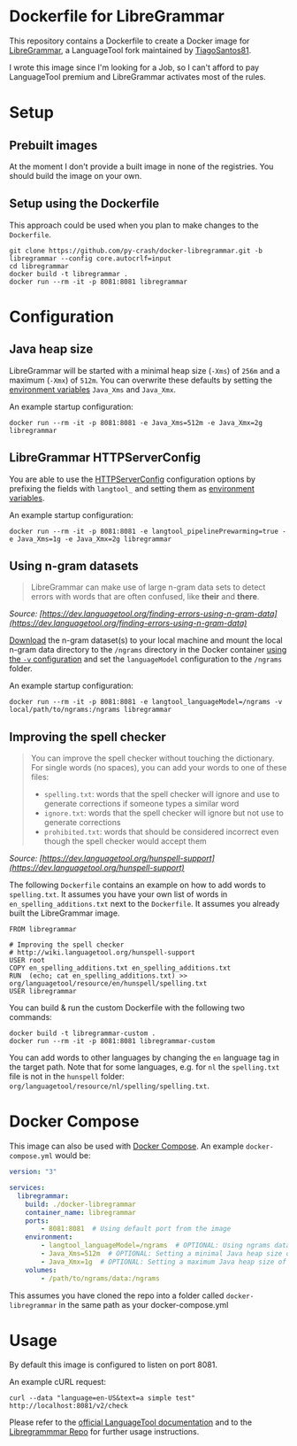 # Dockerfile for LibreGrammar
This repository contains a Dockerfile to create a Docker image for [LibreGrammar](https://github.com/TiagoSantos81/languagetool), a LanguageTool fork maintained
by [TiagoSantos81](https://github.com/TiagoSantos81).

I wrote this image since I'm looking for a Job, so I can't afford to pay LanguageTool premium and LibreGrammar activates most of the rules.

# Setup

## Prebuilt images

At the moment I don't provide a built image in none of the registries. You should build the image on your own.

## Setup using the Dockerfile
This approach could be used when you plan to make changes to the `Dockerfile`.
```
git clone https://github.com/py-crash/docker-libregrammar.git -b libregrammar --config core.autocrlf=input
cd libregrammar
docker build -t libregrammar .
docker run --rm -it -p 8081:8081 libregrammar
```

# Configuration

## Java heap size
LibreGrammar will be started with a minimal heap size (`-Xms`) of `256m` and a maximum (`-Xmx`) of `512m`. You can overwrite these defaults by setting the [environment variables](https://docs.docker.com/engine/reference/commandline/run/#set-environment-variables--e---env---env-file) `Java_Xms` and `Java_Xmx`.

An example startup configuration:
```
docker run --rm -it -p 8081:8081 -e Java_Xms=512m -e Java_Xmx=2g libregrammar
```

## LibreGrammar HTTPServerConfig
You are able to use the [HTTPServerConfig](https://languagetool.org/development/api/org/languagetool/server/HTTPServerConfig.html) configuration options by prefixing the fields with `langtool_` and setting them as [environment variables](https://docs.docker.com/engine/reference/commandline/run/#set-environment-variables--e---env---env-file).

An example startup configuration:
```
docker run --rm -it -p 8081:8081 -e langtool_pipelinePrewarming=true -e Java_Xms=1g -e Java_Xmx=2g libregrammar
```

## Using n-gram datasets
> LibreGrammar can make use of large n-gram data sets to detect errors with words that are often confused, like __their__ and __there__.

*Source: [https://dev.languagetool.org/finding-errors-using-n-gram-data](https://dev.languagetool.org/finding-errors-using-n-gram-data)*

[Download](http://languagetool.org/download/ngram-data/) the n-gram dataset(s) to your local machine and mount the local n-gram data directory to the `/ngrams` directory in the Docker container [using the `-v` configuration](https://docs.docker.com/engine/reference/commandline/run/#mount-volume--v---read-only) and set the `languageModel` configuration to the `/ngrams` folder.

An example startup configuration:
```
docker run --rm -it -p 8081:8081 -e langtool_languageModel=/ngrams -v local/path/to/ngrams:/ngrams libregrammar
```

## Improving the spell checker

> You can improve the spell checker without touching the dictionary. For single words (no spaces), you can add your words to one of these files:
> * `spelling.txt`: words that the spell checker will ignore and use to generate corrections if someone types a similar word
> * `ignore.txt`: words that the spell checker will ignore but not use to generate corrections
> * `prohibited.txt`: words that should be considered incorrect even though the spell checker would accept them

*Source: [https://dev.languagetool.org/hunspell-support](https://dev.languagetool.org/hunspell-support)*

The following `Dockerfile` contains an example on how to add words to `spelling.txt`. It assumes you have your own list of words in `en_spelling_additions.txt` next to the `Dockerfile`. It assumes you already built the LibreGrammar image.
```
FROM libregrammar

# Improving the spell checker
# http://wiki.languagetool.org/hunspell-support
USER root
COPY en_spelling_additions.txt en_spelling_additions.txt
RUN  (echo; cat en_spelling_additions.txt) >> org/languagetool/resource/en/hunspell/spelling.txt
USER libregrammar
```

You can build & run the custom Dockerfile with the following two commands:
```
docker build -t libregrammar-custom .
docker run --rm -it -p 8081:8081 libregrammar-custom
```

You can add words to other languages by changing the `en` language tag in the target path. Note that for some languages, e.g. for `nl` the `spelling.txt` file is not in the `hunspell` folder: `org/languagetool/resource/nl/spelling/spelling.txt`.

# Docker Compose

This image can also be used with [Docker Compose](https://docs.docker.com/compose/). An example `docker-compose.yml` would be:

```yaml
version: "3"

services:
  libregrammar:
    build: ./docker-libregrammar
    container_name: libregrammar
    ports:
        - 8081:8081  # Using default port from the image
    environment:
        - langtool_languageModel=/ngrams  # OPTIONAL: Using ngrams data
        - Java_Xms=512m  # OPTIONAL: Setting a minimal Java heap size of 512 mib
        - Java_Xmx=1g  # OPTIONAL: Setting a maximum Java heap size of 1 Gib
    volumes:
        - /path/to/ngrams/data:/ngrams
```

This assumes you have cloned the repo into a folder called `docker-libregrammar` in the same path as your docker-compose.yml

# Usage
By default this image is configured to listen on port 8081.

An example cURL request:
```
curl --data "language=en-US&text=a simple test" http://localhost:8081/v2/check
```

Please refer to the [official LanguageTool documentation](https://dev.languagetool.org/) and to the
[Libregrammmar Repo](https://github.com/TiagoSantos81/languagetool) for further usage instructions.
